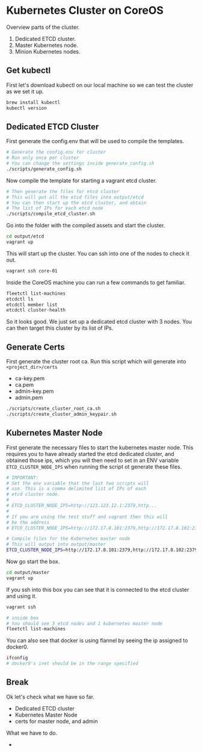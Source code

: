 # Kubernetes Cluster on CoreOS

Overview parts of the cluster.

1. Dedicated ETCD cluster.
2. Master Kubernetes node.
3. Minion Kubernetes nodes.

## Get kubectl

First let's download kubectl on our local machine so we can test the cluster as we set it up. 

```sh
brew install kubectl
kubectl version
```

## Dedicated ETCD Cluster

First generate the config.env that will be used to compile the templates.

```sh
# Generate the config.env for cluster
# Run only once per cluster
# You can change the settings inside generate_config.sh
./scripts/generate_config.sh
```

Now compile the template for starting a vagrant etcd cluster.

```sh
# Then generate the files for etcd cluster
# This will put all the etcd files into output/etcd
# You can then start up the etcd cluster, and obtain
# The list of IPs for each etcd node
./scripts/compile_etcd_cluster.sh
```

Go into the folder with the compiled assets and start the cluster.

```sh
cd output/etcd
vagrant up
```

This will start up the cluster. You can ssh into one of the nodes to check it out.

```sh
vagrant ssh core-01
```

Inside the CoreOS machine you can run a few commands to get familiar.

```sh
fleetctl list-machines
etcdctl ls
etcdctl member list
etcdctl cluster-health
```

So it looks good. We just set up a dedicated etcd cluster with 3 nodes. You can then target this cluster by its list of IPs.

## Generate Certs

First generate the cluster root ca. Run this script which will generate into `<project_dir>/certs`

- ca-key.pem
- ca.pem
- admin-key.pem
- admin.pem

```sh
./scripts/create_cluster_root_ca.sh
./scripts/create_cluster_admin_keypair.sh
```

## Kubernetes Master Node

First generate the necessary files to start the kubernetes master node. This requires you to have already started the etcd dedicated cluster, and obtained those ips, which you will then need to set in an ENV variable `ETCD_CLUSTER_NODE_IPS` when running the script ot generate these files.

```sh
# IMPORTANT: 
# Set the env variable that the last two scripts will 
# use. This is a comma delimited list of IPs of each
# etcd cluster node.
#
# ETCD_CLUSTER_NODE_IPS=http://123.123.12.1:2379,http...
#
# If you are using the test stuff and vagrant then this will
# be the address
# ETCD_CLUSTER_NODE_IPS=http://172.17.8.101:2379,http://172.17.8.102:2379,http://172.17.8.103:2379

# Compile files for the Kubernetes master node
# This will output into output/master
ETCD_CLUSTER_NODE_IPS=http://172.17.8.101:2379,http://172.17.8.102:2379,http://172.17.8.103:2379 ./scripts/compile_kubernetes_master_node.sh
```

Now go start the box.

```sh
cd output/master
vagrant up
```

If you ssh into this box you can see that it is connected to the etcd cluster and using it.

```sh
vagrant ssh

# inside box
# You should see 3 etcd nodes and 1 kubernetes master node
fleetctl list-machines
```

You can also see that docker is using flannel by seeing the ip assigned to docker0.

```sh
ifconfig
# docker0's inet should be in the range specified
```


## Break

Ok let's check what we have so far.

- Dedicated ETCD cluster
- Kubernetes Master Node
- certs for master node, and admin

What we have to do.

- 